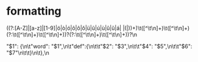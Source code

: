 # formatting

((?:[A-Z]|[a-z]|[1-9]|ö|ò|ó|õ|ô|ŏ|ü|ũ|ú|ù|û|ŭ|á| |\(|\))+)\t([^\t\n]+)\t([^\t\n]+)(?:\t([^\t\n]+)\t([^\t\n]+))?(?:\t([^\t\n]+)\t([^\t\n]+))?\n

"$1": {\n\t"word": "$1",\n\t"def":{\n\t\t"$2": "$3",\n\t\t"$4": "$5",\n\t\t"$6": "$7"\n\t\t}\n\t},\n
